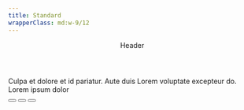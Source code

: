 ```yaml
---
title: Standard
wrapperClass: md:w-9/12
---
```


<article class="vv-card">
    <header class="vv-card__header">Header</header>
    <div class="vv-card__content">
        Culpa et dolore et id pariatur. Aute duis Lorem voluptate
        excepteur do.
    </div>
    <footer class="vv-card__footer flex justify-between items-center">
        <span>Lorem ipsum dolor</span>
        <div class="vv-button-group" role="group">
            <button type="button" class="vv-button vv-button--action-quiet">
                <IconifyIcon icon="akar-icons:copy" />
            </button>
            <button type="button" class="vv-button vv-button--action-quiet">
                <IconifyIcon icon="akar-icons:pencil" />
            </button>
            <button type="button" class="vv-button vv-button--action-quiet">
                <IconifyIcon icon="akar-icons:trash-bin" />
            </button>
        </div>
    </footer>
</article>
